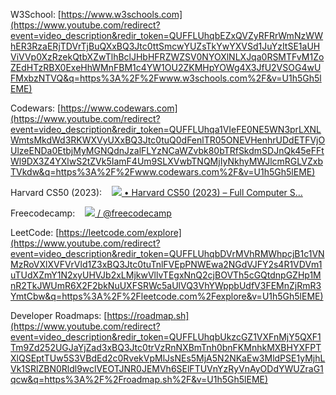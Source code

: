 W3School: [https://www.w3schools.com](https://www.youtube.com/redirect?event=video_description&redir_token=QUFFLUhqbEZxQVZyRFRrWmNzWWhER3RzaERjTDVrTjBuQXxBQ3Jtc0ttSmcwYUZsTkYwYXVSd1JuYzItSE1aUHViVVp0XzRzekQtbXZwTlhBclJHbHFRZWZSV0NYOXlNLXJqa0RSMTFvM1ZoZEdHTzRBX0ExeHhWMnFBM1c4YW1OU2ZKMHpYOWg4X3JfU2VSOG4wUFMxbzNTVQ&q=https%3A%2F%2Fwww.w3schools.com%2F&v=U1h5Gh5lEME)

Codewars: [https://www.codewars.com](https://www.youtube.com/redirect?event=video_description&redir_token=QUFFLUhqa1VIeFE0NE5WN3prLXNLWmtsMkdWd3RKWXVyUXxBQ3Jtc0tuQ0dFenlTR05ONEVHenhrUDdETFVjOUlzeENDa0EtbjMyMGNQdnJzalFLYzNCaWZvbk80bTRfSkdmSDJnQk45eFFtWl9DX3Z4YXlwS2tZVk5IamF4Um9SLXVwbTNQMjIyNkhyMWJlcmRGLVZxbTVkdw&q=https%3A%2F%2Fwww.codewars.com%2F&v=U1h5Gh5lEME)

Harvard CS50 (2023):    [![](https://www.gstatic.com/youtube/img/watch/yt_favicon.png) • Harvard CS50 (2023) – Full Computer S...](https://www.youtube.com/watch?v=LfaMVlDaQ24&t=0s)

Freecodecamp:    [![](https://www.gstatic.com/youtube/img/watch/yt_favicon.png) / @freecodecamp](https://www.youtube.com/@freecodecamp)

LeetCode: [https://leetcode.com/explore](https://www.youtube.com/redirect?event=video_description&redir_token=QUFFLUhqbDVrMVhRMWhpcjB1c1VNMzRoVXlXVFVrVld1Z3xBQ3Jtc0tuTnlFVEpPNWEwa2NGdVJFY2s4R1VDVm1uTUdXZmY1N2xyUHVJb2xLMjkwVllvTEgxNnQ2cjBOVTh5cGQtdnpGZHp1MnR2TkJWUmR6X2F2bkNuUXFSRWc5aUlVQ3VhYWppbUdfV3FEMnZjRmR3YmtCbw&q=https%3A%2F%2Fleetcode.com%2Fexplore&v=U1h5Gh5lEME)

Developer Roadmaps: [https://roadmap.sh](https://www.youtube.com/redirect?event=video_description&redir_token=QUFFLUhqbUkzcGZ1VXFnMjY5QXF1Tm9Zd252UGJaYjZad3xBQ3Jtc0trVzRnNXBmTnh0bnFKMnhkMXBHYXFPTXlQSEptTUw5S3VBdEd2c0RvekVpMlJsNEs5MjA5N2NKaEw3MldPSE1yMjhLVk1SRlZBN0Rldl9wclVEOTJNR0JEMVh6SElFTUVnYzRyVnAyODdYWUZraG1qcw&q=https%3A%2F%2Froadmap.sh%2F&v=U1h5Gh5lEME)

